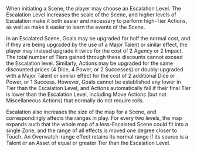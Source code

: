 When initiating a Scene, the player may choose an Escalation Level. The Escalation Level increases the scale of the Scene, and higher levels of Escalation make it both easier and necessary to perform high-Tier Actions, as well as make it easier to learn the events of the Scene.

In an Escalated Scene, Goals may be upgraded for half the normal cost, and if they are being upgraded by the use of a Major Talent or sinilar effect, the player may instead upgrade it twice for the cost of 2 Agency or 2 Impact. The total number of Tiers gained through these discounts cannot exceed the Escalation level. Similarly, Actions may be upgraded for the same discounted prices (4 Dice, 4 Power, or 2 Successes) or doubly-upgraded with a Major Talent or similar effect for the cost of 2 additional Dice or Power, or 1 Success. However, Goals cannot be established any lower in Tier than the Escalation Level, and Actions automatically fail if their final Tier is lower than the Escalation Level, including Move Actions (but not Miscellaneous Actions) that normally do not require rolls.

Escalation also increases the size of the map for a Scene, and correspondingly affects the ranges in play. For every two levels, the map expands such that the whole map of a less-Escalated Scene could fit into a single Zone, and the range of all effects is moved one degree closer to Touch. An Overwatch-range effect retains its normal range if its source is a Talent or an Asset of equal or greater Tier than the Escalation Level.